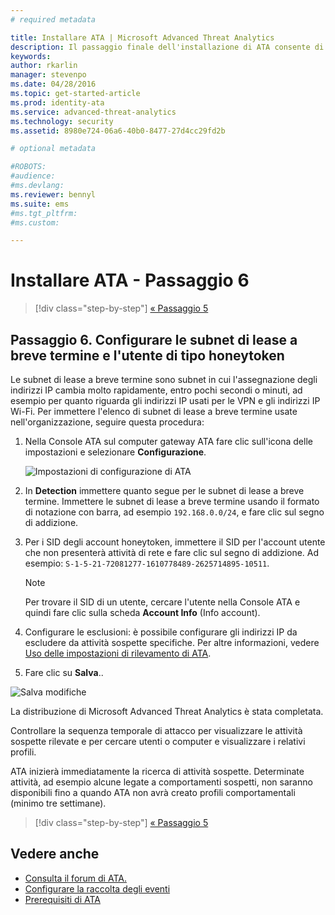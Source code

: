 ```yaml
---
# required metadata

title: Installare ATA | Microsoft Advanced Threat Analytics
description: Il passaggio finale dell'installazione di ATA consente di configurare le subnet di lease a breve termine e l'utente di tipo honeytoken.
keywords:
author: rkarlin
manager: stevenpo
ms.date: 04/28/2016
ms.topic: get-started-article
ms.prod: identity-ata
ms.service: advanced-threat-analytics
ms.technology: security
ms.assetid: 8980e724-06a6-40b0-8477-27d4cc29fd2b

# optional metadata

#ROBOTS:
#audience:
#ms.devlang:
ms.reviewer: bennyl
ms.suite: ems
#ms.tgt_pltfrm:
#ms.custom:

---
```


# Installare ATA - Passaggio 6

>[!div class="step-by-step"]
[« Passaggio 5](install-ata-step5.md)

## Passaggio 6. Configurare le subnet di lease a breve termine e l'utente di tipo honeytoken
Le subnet di lease a breve termine sono subnet in cui l'assegnazione degli indirizzi IP cambia molto rapidamente, entro pochi secondi o minuti, ad esempio per quanto riguarda gli indirizzi IP usati per le VPN e gli indirizzi IP Wi-Fi. Per immettere l'elenco di subnet di lease a breve termine usate nell'organizzazione, seguire questa procedura:

1.  Nella Console ATA sul computer gateway ATA fare clic sull'icona delle impostazioni e selezionare **Configurazione**.

    ![Impostazioni di configurazione di ATA](media/ATA-config-icon.JPG)

2.  In **Detection** immettere quanto segue per le subnet di lease a breve termine. Immettere le subnet di lease a breve termine usando il formato di notazione con barra, ad esempio `192.168.0.0/24`, e fare clic sul segno di addizione.

3.  Per i SID degli account honeytoken, immettere il SID per l'account utente che non presenterà attività di rete e fare clic sul segno di addizione. Ad esempio: `S-1-5-21-72081277-1610778489-2625714895-10511`.

    > [!NOTE]
    > Per trovare il SID di un utente, cercare l'utente nella Console ATA e quindi fare clic sulla scheda **Account Info** (Info account). 

4.  Configurare le esclusioni: è possibile configurare gli indirizzi IP da escludere da attività sospette specifiche. Per altre informazioni, vedere [Uso delle impostazioni di rilevamento di ATA](working-with-detection-settings.md).

5.  Fare clic su **Salva**..

![Salva modifiche](media/ATA-VPN-Subnets.JPG)

La distribuzione di Microsoft Advanced Threat Analytics è stata completata.

Controllare la sequenza temporale di attacco per visualizzare le attività sospette rilevate e per cercare utenti o computer e visualizzare i relativi profili.

ATA inizierà immediatamente la ricerca di attività sospette. Determinate attività, ad esempio alcune legate a comportamenti sospetti, non saranno disponibili fino a quando ATA non avrà creato profili comportamentali (minimo tre settimane).


>[!div class="step-by-step"]
[« Passaggio 5](install-ata-step5.md)


## Vedere anche

- [Consulta il forum di ATA.](https://social.technet.microsoft.com/Forums/security/en-US/home?forum=mata)
- [Configurare la raccolta degli eventi](configure-event-collection.md)
- [Prerequisiti di ATA](/advanced-threat-analytics/plan-design/ata-prerequisites)



<!--HONumber=May16_HO1-->



